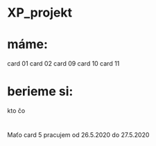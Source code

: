 # XP_projekt

# máme:

card 01
card 02
card 09
card 10
card 11

# berieme si:
kto       čo
#
Maťo     card 5        pracujem od 26.5.2020 do 27.5.2020
